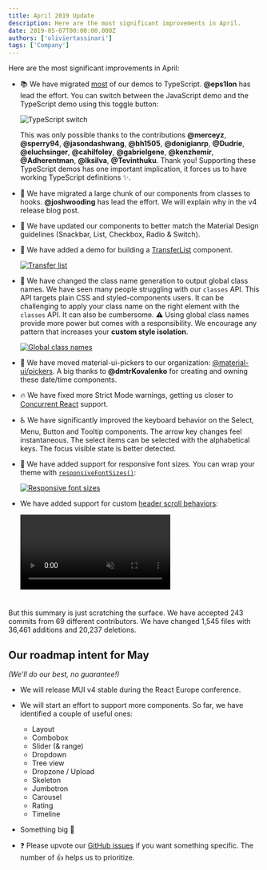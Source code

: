 ```yaml
---
title: April 2019 Update
description: Here are the most significant improvements in April.
date: 2019-05-07T00:00:00.000Z
authors: ['oliviertassinari']
tags: ['Company']
---
```


Here are the most significant improvements in April:

- 📚 We have migrated [most](https://github.com/mui/material-ui/issues/14897) of our demos to TypeScript. **@eps1lon** has lead the effort. You can switch between the JavaScript demo and the TypeScript demo using this toggle button:

  ![TypeScript switch](/static/blog/april-2019-update/typescript.png)

  This was only possible thanks to the contributions **@merceyz**, **@sperry94**, **@jasondashwang**, **@bh1505**, **@donigianrp**, **@Dudrie**, **@eluchsinger**, **@cahilfoley**, **@gabrielgene**, **@kenzhemir**, **@Adherentman**, **@lksilva**, **@Tevinthuku**. Thank you!
  Supporting these TypeScript demos has one important implication, it forces us to have working TypeScript definitions ✨.

- 🎀 We have migrated a large chunk of our components from classes to hooks. **@joshwooding** has lead the effort. We will explain why in the v4 release blog post.
- 📐 We have updated our components to better match the Material Design guidelines
  (Snackbar, List, Checkbox, Radio & Switch).
- 🎁 We have added a demo for building a [TransferList](/material-ui/react-transfer-list/) component.

  [![Transfer list](/static/blog/april-2019-update/transfer-list.png)](/material-ui/react-transfer-list/)

- 💅 We have changed the class name generation to output global class names.
  We have seen many people struggling with our `classes` API.
  This API targets plain CSS and styled-components users.
  It can be challenging to apply your class name on the right element with the `classes` API. It can also be cumbersome. ⚠️ Using global class names provide more power but comes with a responsibility. We encourage any pattern that increases your **custom style isolation**.

  [![Global class names](/static/blog/april-2019-update/global-class-names.png)](/system/styles/advanced/)

- 📅 We have moved material-ui-pickers to our organization: [@material-ui/pickers](https://material-ui-pickers.dev/). A big thanks to **@dmtrKovalenko** for creating and owning these date/time components.
- 🔥 We have fixed more Strict Mode warnings, getting us closer to [Concurrent React](https://legacy.reactjs.org/blog/2018/11/27/react-16-roadmap.html#react-16x-q2-2019-the-one-with-concurrent-mode) support.
- ♿️ We have significantly improved the keyboard behavior on the Select, Menu, Button and Tooltip components. The arrow key changes feel instantaneous. The select items can be selected with the alphabetical keys. The focus visible state is better detected.
- 💄 We have added support for responsive font sizes. You can wrap your theme with [`responsiveFontSizes()`](/material-ui/customization/typography/#responsive-font-sizes):

  [![Responsive font sizes](/static/blog/april-2019-update/responsive.png)](/material-ui/customization/typography/#responsive-font-sizes)

- We have added support for custom [header scroll behaviors](/material-ui/react-app-bar/#scrolling):

  <video style="margin-bottom: 24px;" autoplay muted loop playsinline>
    <source src="/static/blog/april-2019-update/scroll-trigger.mp4" type="video/mp4" />
  </video>

But this summary is just scratching the surface. We have accepted 243 commits from 69 different contributors. We have changed 1,545 files with 36,461 additions and 20,237 deletions.

## Our roadmap intent for May

_(We'll do our best, no guarantee!)_

- We will release MUI v4 stable during the React Europe conference.
- We will start an effort to support more components. So far, we have identified a couple of useful ones:
  - Layout
  - Combobox
  - Slider (& range)
  - Dropdown
  - Tree view
  - Dropzone / Upload
  - Skeleton
  - Jumbotron
  - Carousel
  - Rating
  - Timeline
- Something big 🌈

- ❓ Please upvote our [GitHub issues](https://github.com/mui/material-ui/issues) if you want something specific. The number of 👍 helps us to prioritize.
